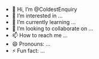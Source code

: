 - 👋 Hi, I’m @ColdestEnquiry
- 👀 I’m interested in ...
- 🌱 I’m currently learning ...
- 💞️ I’m looking to collaborate on ...
- 📫 How to reach me ...
- 😄 Pronouns: ...
- ⚡ Fun fact: ...

<!---
ColdestEnquiry/ColdestEnquiry is a ✨ special ✨ repository because its `README.md` (this file) appears on your GitHub profile.
You can click the Preview link to take a look at your changes.
--->
